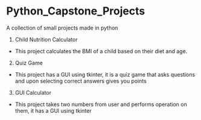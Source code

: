 # Python_Capstone_Projects
A collection of small projects made in python
1. Child Nutrition Calculator
  - This project calculates the BMI of a child based on their diet and age.
2. Quiz Game
  - This project has a GUI using tkinter, it is a quiz game that asks questions and upon selecting correct answers gives you points 
3. GUI Calculator
  - This project takes two numbers from user and performs operation on them, it has a GUI using tkinter
